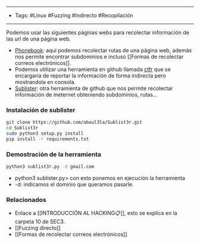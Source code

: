 -----
- Tags: #Linux #Fuzzing #Indirecto #Recopilación 
-----
Podemos usar las siguientes páginas webs para recolectar información de las url de una página web.
- [Phonebook](https://phonebook.cz/): aquí podemos recolectar rutas de una página web, además nos permite encontrar subdominios e incluso [[Formas de recolectar correos electrónicos]]. 
- Podemos utilizar una herramienta en github llamada [ctfr](https://github.com/UnaPibaGeek/ctfr) que se encargaría de reportar la información de forma indirecta pero mostrandola en consola.
- [Sublister](https://github.com/aboul3la/Sublist3r): otra herramienta de github que nos permite recolectar información de ineternet obteniendo subdominios, rutas...

### Instalación de sublister

```bash
git clone https://github.com/aboul3la/Sublist3r.git
cd Sublist3r
sudo python3 setup.py install 
pip install -r requirements.txt 
```

### Demostración de la herramienta
```bash
python3 sublist3r.py -d gmail.com
```

- python3 sublister.py> con esto ponemos en ejecución la herramienta
- -d: indicamos el dominio que queramos pasarle.

### Relacionados
- Enlace a [[INTRODUCCIÓN AL HACKING📋]], esto se explica en  la carpeta 10 de SEC3.
- [[Fuzzing directo]]
- [[Formas de recolectar correos electrónicos]]